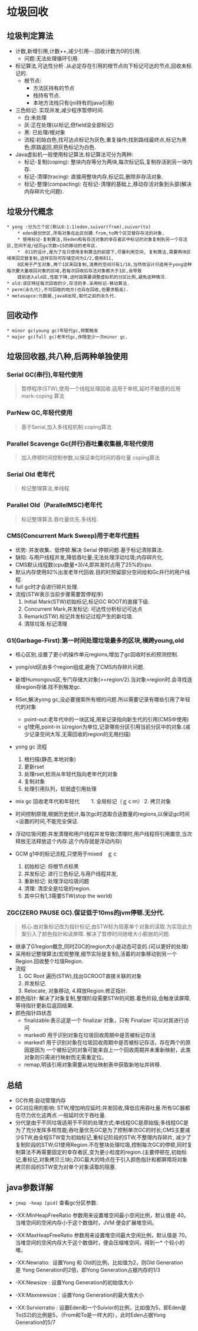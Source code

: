 # 垃圾回收
## 垃圾判定算法
* 计数,新增引用,计数++,减少引用--.回收计数为0的引用.
	* 问题:无法处理循环引用.
* 标记算法,可达性分析 .从必定存在引用的根节点向下标记可达的节点,回收未标记的.
	* 根节点:
		* 方法区持有的节点
		* 栈持有节点.
		* 本地方法栈只有(jni持有的java引用)
* 三色标记: 实现并发,减少程序暂停时间.
	* 白:未处理
	* 灰:正在处理(以标记,但field没全部标记)
	* 黑: 已处理/根对象
	* 流程:初始白色,找可达点标记为灰色,重复操作;找到路线最终点,标记为黑色;原路返回,把灰色标记为白色.
* Java虚拟机一般使用标记算法.标记算法可分为两种:
	* 标记-复制(coping): 整块内存等分为两块,每次标记后,复制存活到另一块内存.
	* 标记-清理(tracing): 直接用整块内存,标记后,删除非存活对象.
	* 标记-整理(compacting): 在标记-清理的基础上,移动存活对象到头部(解决内存碎片化问题).
	
## 垃圾分代概念
	* yong :分为三个区(默认8:1:1)eden,suivor(from),suivor(to)
		* eden是创世区,所有对象在此区创建.from,to两个区交替存存活的对象.
		* 使用标记-复制算法,将eden和有存活对象的幸存者区中标记的对象复制到另一个存活区,空间不足/经历gc次数>15的移动的老年区.
		*  811的设计,是为了在只使用复制算法的前提下,尽量利用空间, 复制算法,需要两块区域来回交替复制,这样实际可存储空间为1/2,使用811,
		8区用于产生对象,两个1区来回复制,浪费的空间只有1/10,当然改设计只适用于yong这种每次要大量收回对象的区域,若每次回收后存活对象都大于1区,会导致
		提前进入old区,性能下降,这时就需要调整虚拟机的分区比例,避免这种情况.
	* old:该区特征每次回收的少,存活的多.采用标记-移动算法.
	* perm(永久代),不可回收的地方(也存在回收,但要求极高).
	* metasapce:元数据,java8出现,取代之前的永久代.
## 回收动作
	* minor gc(young gc)年轻代gc,频繁触发
	* major gc(full gc)老年代gc,伴随至少一次minor gc.
## 垃圾回收器,共八种,后两种单独使用
### Serial GC(串行),年轻代使用
> 暂停程序(STW),使用一个线程处理回收.适用于单核,延时不敏感的应用 mark-coping 算法
### ParNew GC,年轻代使用
> 基于Serial,加入多线程机制.coping算法
### Parallel Scavenge Gc(并行)吞吐量收集器,年轻代使用
>  加入停顿时间控制参数,以保证单位时间的吞吐量 coping算法
### Serial Old 老年代
> 标记整理算法,单线程
### Parallel Old（ParallelMSC)老年代
> 标记整理算法.吞吐量优先.多线程.
### CMS(Concurrent Mark Sweep)用于老年代[资料](https://juejin.im/post/5c152fefe51d45366873544a)
* 优势: 并发收集、低停顿.解决 Serial 停顿问题.基于标记清除算法.
* 缺陷: 与用户线程并发,降低吞吐量;无法处理浮动垃圾;内存碎片化.
* CMS默认线程数(cpu数量+3)/4,即并发时占用了25%的cpu.
* 默认内存使用92%出发老年代回收.目的时预留部分空间给和Gc并行的用户线程.
* full gc时才会进行碎片处理.
* 流程(STW表示当前步骤需要暂停程序)
	1. Initial Mark(STW)初始标记,标记GC ROOT的直接下级.
	2. Concurrent Mark,并发标记: 可达性分析标记可达点
	3. Remark(STW).标记并发标记过程产生的新垃圾.
	4. 清除垃圾.标记清理

### G1(Garbage-First):第一时间处理垃圾最多的区块,横跨young,old
* 核心区别,设置了更小的操作单元regions,增加了gc回收时长的预测控制.
* yong/old区由多个region组成,避免了CMS内存碎片问题.
* 新增Humongous区,专门存储大对象(>=region/2).当对象>region时.会寻找连续region存储.找不到触发gc.
* RSet,解决yong gc,没必要搜索所有根的问题.所以需要记录有哪些引用了年轻代的对象
	* point-out:老年代中的一块区域,用来记录指向新生代的引用(CMS中使用)
	* g1使用,point-in 以region为单位,记录哪些分区引用当前分区中的对象.(减少记录空间大写,无需回收的region的无用扫描)
* yong gc 流程
	1. 根扫描(静态,本地对象)
	2. 更新rset
	3. 处理rset,检测从年轻代指向老年代的对象
	4. 复制对象
	5. 处理引用队列，软弱虚引用处理
* mix gc 回收老年代和年轻代
　　1. 全局标记（ｇｃｍ）
	2. 拷贝对象
	
* 时间控制原理,根据历史统计,每次gc时选取合适数量的regions,以保证gc时间<设置的时间,不能完全保证.
* 浮动垃圾问题:并发清理和用户线程并发导致(清理时,用户线程将引用置空,当次释放无法释放这个内存.这个内存就是浮动内存)
* GCM g1中的标记流程,只使用于mixed　ｇｃ
	1. 初始标记: 将根节点标黑
	2. 并发标记: 进行三色标记,与用户线程并发, 
	3. 重新标记: 处理浮动垃圾问题
	4. 清理: 清空全是垃圾的region.
	5. 其中只有1,3需要STW(stop the world)
### ZGC(ZERO PAUSE GC).保证低于10ms的jvm停顿.无分代.
> 核心.由对象标记改为指针标记,由STW标为阻塞单个对象的读取.为实现此方案引入了颜色指针和读屏障.
解决了暂停时间随堆大小膨胀的问题.
* 继承了G1region概念,同时ZGC的region大小是动态可变的.(可以更好的处理)
* 采用标记整理算法(宏观整理,细节实际是复制),活着的对象移动到另一个Region.回收整个垃圾Region.
* 流程
	1. GC Root 遍历(STW),找出GCROOT直接关联的对象
	2. 并发标记.
	3. Relocate, 对象移动,
	4.释放Region.修正指针.
* 颜色指针: 解决了对象复制,整理阶段需要STW的问题.着色阶段,会触发读屏障,等待指针更新后返回结果.
* 颜色指针四状态
	* finalizable:表示这是一个 finalizar 对象，只有 Finalizer 可以对其进行访问
	* marked0 用于识别对象在垃圾回收周期中是否被标记存活
	* marked1 用于识别对象在垃圾回收周期中是否被标记存活，存在两个的原因是因为
	一个被标记的对象可能来自上一个回收周期并未重新映射，此类对象则只需进行映射而无需重定位。
	* remap,明该引用对象需要从地址映射表中获取新地址并转移.

## 总结
* GC作用:自动管理内存
* GC对应用的影响: STW,增加响应延时;并发回收,降低应用吞吐量.所有GC器都在尽力优化这两点.一般延时优于吞吐量.
* 分代是由于不同垃圾适用于不同的处理方式;单线程GC是原始版;多线程GC是为了充分发挥多核性能;吞吐量优先GC是为了控制单次GC的时长;CMS主要减少STW,由全程STW变为初始标记,重标记阶段的STW,不整理内存碎片,
减少了复制阶段的STW;G1使用Region.不在整块处理垃圾,控制每次GC的停顿,同时复制算法不再需要固定的幸存者区,变为更小粒度的region.(主要停顿在,初始标记,重标记,对象拷贝三块);ZGC最大的特点在于引入颜色指针和都屏障将对象拷贝阶段的STW变为对单个对象读取的阻塞.

## java参数详解
* `jmap -heap [pid]` 查看gc分区参数. 
* -XX:MinHeapFreeRatio 参数用来设置堆空间最小空闲比例，默认值是 40。当堆空间的空闲内存小于这个数值时，JVM 便会扩展堆空间。

* -XX:MaxHeapFreeRatio 参数用来设置堆空间最大空闲比例，默认值是 70。当堆空间的空闲内存大于这个数值时，便会压缩堆空间，得到一* 个较小的堆。
* -XX:Newratio:  设置Yong 和 Old的比例，比如值为2，则Old Generation是 Yong Generation的2倍，即Yong Generation占据内存的1/3

* -XX:Newsize : 设置Yong Generation的初始值大小

* -XX:Maxnewsize：设置Yong Generation的最大值大小

* -XX:Surviorratio : 设置Eden和一个Suivior的比例，比如值为5，即Eden是To(S2)的比例是5，（From和To是一样大的），此时Eden占据Yong Generation的5/7
